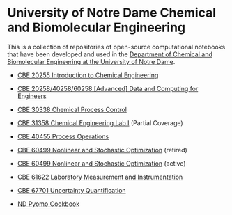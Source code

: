 # University of Notre Dame Chemical and Biomolecular Engineering

This is a collection of repositories of open-source computational notebooks that have been developed and used in the [Department of Chemical and Biomolecular Engineering at the University of Notre Dame](https://cbe.nd.edu/).

* [CBE 20255 Introduction to Chemical Engineering](http://jckantor.github.io/CBE20255/)
* [CBE 20258/40258/60258 [Advanced] Data and Computing for Engineers](https://ndcbe.github.io/data-and-computing/intro.html)
* [CBE 30338 Chemical Process Control](https://jckantor.github.io/cbe30338-book/Readme.html)
* [CBE 31358 Chemical Engineering Lab I](https://jckantor.github.io/cbe31358-book/intro.html) (Partial Coverage)
* [CBE 40455 Process Operations](http://jckantor.github.io/CBE40455/)
* [CBE 60499 Nonlinear and Stochastic Optimization](https://ndcbe.github.io/CBE60499/) (retired)
* [CBE 60499 Nonlinear and Stochastic Optimization](https://ndcbe.github.io/optimization/) (active)
* [CBE 61622 Laboratory Measurement and Instrumentation](https://jckantor.github.io/cbe61622/)
* [CBE 67701 Uncertainty Quantification](https://ndcbe.github.io/cbe67701-uncertainty-quantification/)

* [ND Pyomo Cookbook](https://jckantor.github.io/ND-Pyomo-Cookbook/README.html)

